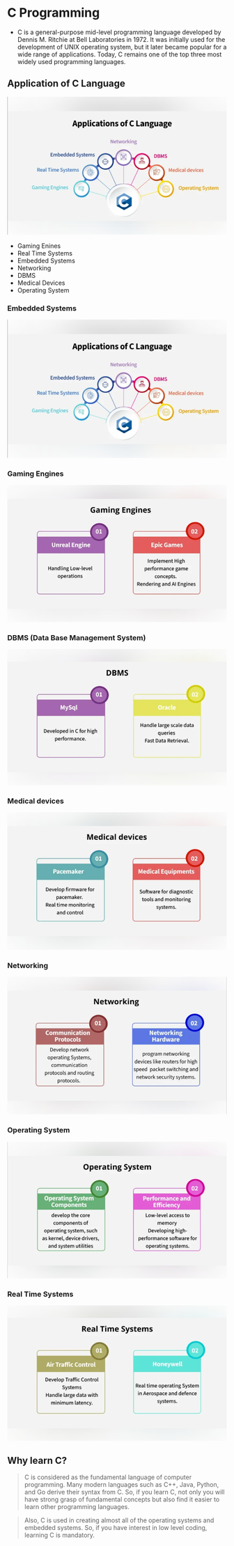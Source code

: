# C Programming

- C is a general-purpose mid-level programming language developed by Dennis M. Ritchie at Bell Laboratories in 1972. It was initially used for the development of UNIX operating system, but it later became popular for a wide range of applications. Today, C remains one of the top three most widely used programming languages.


## Application of C Language
![Applications](application.png)


- Gaming Enines
- Real Time Systems
- Embedded Systems
- Networking
- DBMS
- Medical Devices
- Operating System


### Embedded Systems
![Embedded Systems](application.png)

### Gaming Engines
![Gaming Engines](gaming.png)

### DBMS (Data Base Management System)
![Gaming Engines](DBMS.png)

### Medical devices
![Gaming Engines](Medical.png)

### Networking
![Gaming Engines](Networking.png)

### Operating System
![Operating System](OS.png)

### Real Time Systems
![Operating System](realtime.png)


## Why learn C?
>C is considered as the fundamental language of computer programming. Many modern languages such as C++, Java, Python, and Go derive their syntax from C. So, if you learn C, not only you will have strong grasp of fundamental concepts but also find it easier to learn other programming languages.

> Also, C is used in creating almost all of the operating systems and embedded systems. So, if you have interest in low level coding, learning C is mandatory.
